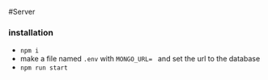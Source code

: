 #Server

### installation

- `npm i`
- make a file named `.env` with `MONGO_URL= ` and set the url to the database
- `npm run start`
